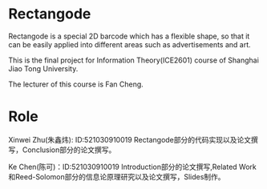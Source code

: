 # Rectangode
Rectangode is a special 2D barcode which has a flexible shape, so that it can be easily applied into different areas such as advertisements and art.

This is the final project for Information Theory(ICE2601) course of Shanghai Jiao Tong University.

The lecturer of this course is Fan Cheng.
# Role

Xinwei Zhu(朱鑫炜): ID:521030910019 Rectangode部分的代码实现以及论文撰写，Conclusion部分的论文撰写。

Ke Chen(陈可)：ID:521030910019 Introduction部分的论文撰写,Related Work和Reed-Solomon部分的信息论原理研究以及论文撰写，Slides制作。